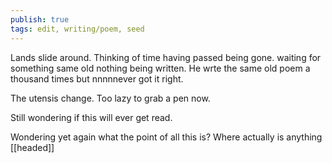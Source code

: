```yaml
---
publish: true
tags: edit, writing/poem, seed
---
```

Lands slide around.
Thinking of time having passed
being gone.
waiting for something
same old nothing being written.
He wrte the same old poem a thousand times but nnnnnever got it right.

The utensis change.
Too lazy to grab  a pen now.

Still wondering if this will ever get read.

Wondering yet again what the point of all this is?
Where actually is anything [[headed]]

